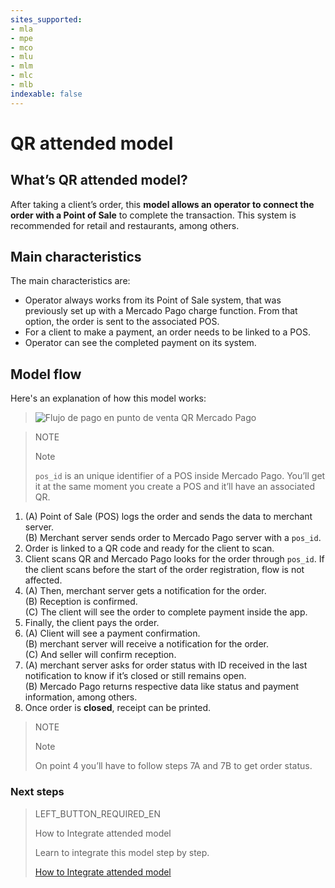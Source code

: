 ```yaml
---
sites_supported:
- mla
- mpe
- mco
- mlu
- mlm
- mlc
- mlb
indexable: false
---
```


# QR attended model

## What’s QR attended model?

After taking a client’s order, this **model allows an operator to connect the order with a Point of Sale** to complete the transaction.
This system is recommended for retail and restaurants, among others.

## Main characteristics

The main characteristics are:

- Operator always works from its Point of Sale system, that was previously set up with a Mercado Pago charge function. From that option, the order is sent to the associated POS.
- For a client to make a payment, an order needs to be linked to a POS.
- Operator can see the completed payment on its system.


## Model flow

Here's an explanation of how this model works:

> ![Flujo de pago en punto de venta QR Mercado Pago](/images/qr-user-flow.en.png)

<span></span>

> NOTE
>
> Note
>
> `pos_id` is an unique identifier of a POS inside Mercado Pago. You’ll get it at the same moment you create a POS and it’ll have an associated QR.

1. (A) Point of Sale (POS) logs the order and sends the data to merchant server.<br/>
(B) Merchant server sends order to Mercado Pago server with a `pos_id`. 
2. Order is linked to a QR code and ready for the client to scan. 
3. Client scans QR and Mercado Pago looks for the order through `pos_id`. If the client scans before the start of the order registration, flow is not affected.
4. (A) Then, merchant server gets a notification for the order. <br/>
(B) Reception is confirmed.<br/>
(C) The client will see the order to complete payment inside the app. <br/>
5. Finally, the client pays the order. 
6. (A) Client will see a payment confirmation. <br/>
(B) merchant server will receive a notification for the order. <br/>
(C) And seller will confirm reception.
7. (A) merchant server asks for order status with ID received in the last notification to know if it’s closed or still remains open.<br/>
(B) Mercado Pago returns respective data like status and payment information, among others. 
8. Once order is **closed**, receipt can be printed.


> NOTE
> 
> Note
> 
> On point 4 you’ll have to follow steps 7A and 7B to get order status.

### Next steps


> LEFT_BUTTON_REQUIRED_EN
>
> How to Integrate attended model
>
> Learn to integrate this model step by step.
>
> [How to Integrate attended model](https://www.mercadopago[FAKER][URL][DOMAIN]/developers/en/guides/qr-code/qr-attended-part-b)
